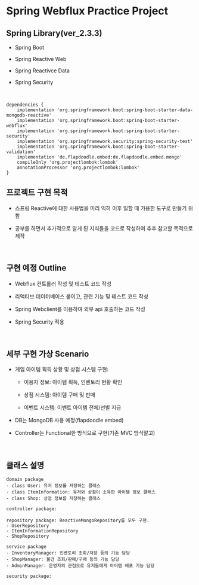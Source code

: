 # Spring Webflux Practice Project

## Spring Library(ver_2.3.3)
- Spring Boot

- Spring Reactive Web

- Spring Reactivce Data

- Spring Security
<br/>

```
dependencies {
	implementation 'org.springframework.boot:spring-boot-starter-data-mongodb-reactive'
	implementation 'org.springframework.boot:spring-boot-starter-webflux'
	implementation 'org.springframework.boot:spring-boot-starter-security'
	implementation 'org.springframework.security:spring-security-test'
	implementation 'org.springframework.boot:spring-boot-starter-validation'
	implementation 'de.flapdoodle.embed:de.flapdoodle.embed.mongo'
	compileOnly 'org.projectlombok:lombok'
	annotationProcessor 'org.projectlombok:lombok'
}
```

## 프로젝트 구현 목적
- 스프링 Reactive에 대한 사용법을 미리 익혀 이후 일할 때 가용한 도구로 만들기 위함

- 공부를 하면서 추가적으로 알게 된 지식들을 코드로 작성하여 추후 참고할 목적으로 제작
<br/>

## 구현 예정 Outline
- Webflux 컨트롤러 작성 및 테스트 코드 작성

- 리액티브 데이터베이스 붙이고, 관련 기능 및 테스트 코드 작성

- Spring Webclient를 이용하여 외부 api 호출하는 코드 작성

- Spring Security 적용
<br/>

## 세부 구현 가상 Scenario

- 게임 아이템 획득 상황 및 상점 시스템 구현: 

  - 이용자 정보: 아이템 획득, 인벤토리 현황 확인   
  
  - 상점 시스템: 아이템 구매 및 판매  
  
  - 이벤트 시스템: 이벤트 아이템 전체/선별 지급  
  
- DB는 MongoDB 사용 예정(flapdoodle embed)

- Controller는 Functional한 방식으로 구현(기존 MVC 방식말고)
<br/>

## 클래스 설명
```
domain package
- class User: 유저 정보를 저장하는 클래스
- class ItemInformation: 유저와 상점이 소유한 아이템 정보 클래스 
- class Shop: 상점 정보를 저장하는 클래스

controller package:

repository package: ReactiveMongoRepository를 모두 구현.
- UserRepository
- ItemInformationRepository
- ShopRepository

service package
- InventoryManager: 인벤토리 조회/저장 등의 기능 담당
- ShopManager: 물건 조회/판매/구매 등의 기능 담당
- AdminManager: 운영자의 관점으로 유저들에게 아이템 배포 기능 담당

security package:
```
